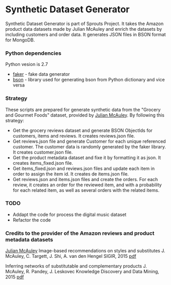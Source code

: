 # Synthetic Dataset Generator

Synthetic Dataset Generator is part of Sprouts Project. It takes the Amazon product data datasets made by Julian McAuley and enrich the datasets by including customers and order data. It generates JSON files in BSON format for MongoDB.

### Python dependencies
Python vesion is 2.7

* [faker](https://github.com/joke2k/faker/readme.rst) - fake data generator
* [bson](https://pypi.python.org/pypi/bson/0.4.3) - library used for generating bson from Python dictionary and vice versa

### Strategy
These scripts are prepared for generate synthetic data from the "Grocery and Gourmet Foods" dataset, provided by [Julian McAuley](http://jmcauley.ucsd.edu/data/amazon/links.html). By following  this strategy:
* Get the grocery reviews dataset and generate BSON ObjectIds for customers, items and reviews. It creates reviews.json file.
* Get reviews.json file and generate Customer for each unique referenced customer. The customer data is randomly generated by the faker library. It creates customer.json file.
* Get the product metadata dataset and fixe it by formatting it as json. It creates items_fixed.json file.
* Get items_fixed.json and reviews.json files and update each item in order to assign the item id. It creates de items.json file.
* Get reviews.json and items.json files and create the orders. For each review, it creates an order for the reviewed item, and with a probability for each related item, as well as several orders with the related items.

### TODO 
* Addapt the code for process the digital music dataset
* Refactor the code

### Credits to the provider of the Amazon reviews and product metadata datasets
[Julian McAuley](http://jmcauley.ucsd.edu/data/amazon/links.html)
Image-based recommendations on styles and substitutes
J. McAuley, C. Targett, J. Shi, A. van den Hengel
SIGIR, 2015
[pdf](http://cseweb.ucsd.edu/~jmcauley/pdfs/sigir15.pdf)

Inferring networks of substitutable and complementary products
J. McAuley, R. Pandey, J. Leskovec
Knowledge Discovery and Data Mining, 2015
[pdf](http://cseweb.ucsd.edu/~jmcauley/pdfs/kdd15.pdf)
